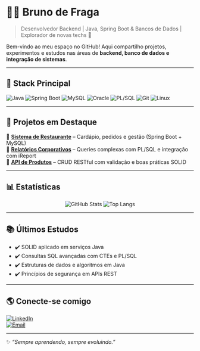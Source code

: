 # 👨‍💻 Bruno de Fraga  

> Desenvolvedor Backend | Java, Spring Boot & Bancos de Dados | Explorador de novas techs 🚀  

Bem-vindo ao meu espaço no GitHub! Aqui compartilho projetos, experimentos e estudos nas áreas de **backend, banco de dados e integração de sistemas**.  

---

## 🚀 Stack Principal
![Java](https://img.shields.io/badge/Java-ED8B00?style=flat&logo=openjdk&logoColor=white)
![Spring Boot](https://img.shields.io/badge/Spring%20Boot-6DB33F?style=flat&logo=springboot&logoColor=white)
![MySQL](https://img.shields.io/badge/MySQL-005C84?style=flat&logo=mysql&logoColor=white)
![Oracle](https://img.shields.io/badge/Oracle-F80000?style=flat&logo=oracle&logoColor=white)
![PL/SQL](https://img.shields.io/badge/PL%2FSQL-336791?style=flat&logo=databricks&logoColor=white)
![Git](https://img.shields.io/badge/Git-F05032?style=flat&logo=git&logoColor=white)
![Linux](https://img.shields.io/badge/Linux-FCC624?style=flat&logo=linux&logoColor=black)

---

## 📌 Projetos em Destaque
🔹 [**Sistema de Restaurante**](#) – Cardápio, pedidos e gestão (Spring Boot + MySQL)  
🔹 [**Relatórios Corporativos**](#) – Queries complexas com PL/SQL e integração com iReport  
🔹 [**API de Produtos**](#) – CRUD RESTful com validação e boas práticas SOLID  

---

## 📊 Estatísticas
<p align="center">
  <img src="https://github-readme-stats.vercel.app/api?username=brunofdev&show_icons=true&theme=tokyonight" alt="GitHub Stats"/>
  <img src="https://github-readme-stats.vercel.app/api/top-langs/?username=brunofdev&layout=compact&theme=tokyonight" alt="Top Langs"/>
</p>

---

## 📚 Últimos Estudos
- ✔️ SOLID aplicado em serviços Java  
- ✔️ Consultas SQL avançadas com CTEs e PL/SQL  
- ✔️ Estruturas de dados e algoritmos em Java  
- ✔️ Princípios de segurança em APIs REST  

---

## 🌎 Conecte-se comigo
[![LinkedIn](https://img.shields.io/badge/LinkedIn-0A66C2?style=for-the-badge&logo=linkedin&logoColor=white)](https://linkedin.com/in/SEU_LINKEDIN)  
[![Email](https://img.shields.io/badge/Email-D14836?style=for-the-badge&logo=gmail&logoColor=white)](mailto:SEU_EMAIL)

---

✨ *“Sempre aprendendo, sempre evoluindo.”*
